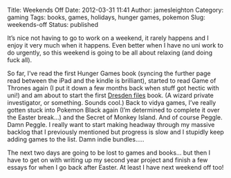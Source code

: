 Title: Weekends Off
Date: 2012-03-31 11:41
Author: jamesleighton
Category: gaming
Tags: books, games, holidays, hunger games, pokemon
Slug: weekends-off
Status: published

It’s nice not having to go to work on a weekend, it rarely happens and I enjoy it very much when it happens. Even better when I have no uni work to do urgently, so this weekend is going to be all about relaxing (and doing fuck all).

So far, I’ve read the first Hunger Games book (syncing the further page read between the iPad and the kindle is brilliant), started to read Game of Thrones again (I put it down a few months back when stuff got hectic with uni!) and am about to start the first [Dresden files](http://en.wikipedia.org/wiki/The_Dresden_Files) book. (A wizard private investigator, or something. Sounds cool.) Back to vidya games, I’ve really gotten stuck into Pokemon Black again (I’m determined to complete it over the Easter break…) and the Secret of Monkey Island. And of course Peggle. Damn Peggle. I really want to start making headway through my massive backlog that I previously mentioned but progress is slow and I stupidly keep adding games to the list. Damn indie bundles…..

The next two days are going to be lost to games and books… but then I have to get on with writing up my second year project and finish a few essays for when I go back after Easter. At least I have next weekend off too!
